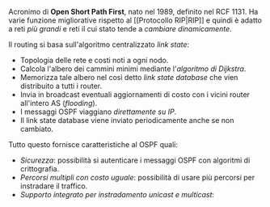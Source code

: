 Acronimo di __Open Short Path First__, nato nel 1989, definito nel RCF 1131.
Ha varie funzione migliorative rispetto al [[Protocollo RIP|RIP]] e quindi è adatto a reti _più grandi_ e reti il cui stato tende a _cambiare dinamicamente_.

Il routing si basa sull'algoritmo centralizzato _link state_:
- Topologia delle rete e costi noti a ogni nodo.
- Calcola l'albero dei cammini minimi mediante l'_algoritmo di Dijkstra_.
- Memorizza tale albero nel così detto _link state database_ che vien distribuito a tutti i router.
- Invia in broadcast eventuali aggiornamenti di costo con i vicini router all'intero AS (_flooding_).
- I messaggi OSPF viaggiano _direttamente su IP_.
- Il link state database viene inviato periodicamente anche se non cambiato.

Tutto questo fornisce caratteristiche al OSPF quali:
- _Sicurezza_: possibilità si autenticare i messaggi OSPF con algoritmi di crittografia.
- _Percorsi multipli con costo uguale_: possibilità di usare più percorsi per instradare il traffico.
- _Supporto integrato per instradamento unicast e multicast_: